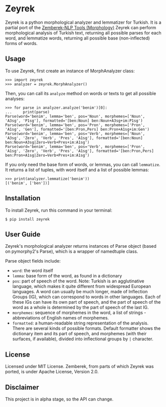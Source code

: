 # Zeyrek

Zeyrek is a python morphological analyzer and lemmatizer for Turkish.
It is a partial port of the [Zemberek-NLP Tools (Morphology)](https://github.com/ahmetaa/zemberek-nlp)
Zeyrek can perform morphological analysis of Turkish text, returning all
possible parses for each word, and lemmatize words, returning all possible
base (non-inflected) forms of words.

## Usage

To use Zeyrek, first create an instance of MorphAnalyzer class:

```shell
>>> import zeyrek
>>> analyzer = zeyrek.MorphAnalyzer()
```

Then, you can call its `analyze` method on words or texts to get all possible analyses:

```shell
>>> for parse in analyzer.analyze('benim')[0]:
...     print(parse)
Parse(word='benim', lemma='ben', pos='Noun', morphemes=['Noun', 'A3sg', 'P1sg'], formatted='[ben:Noun] ben:Noun+A3sg+im:P1sg')
Parse(word='benim', lemma='ben', pos='Pron', morphemes=['Pron', 'A1sg', 'Gen'], formatted='[ben:Pron,Pers] ben:Pron+A1sg+im:Gen')
Parse(word='benim', lemma='ben', pos='Verb', morphemes=['Noun', 'A3sg', 'Zero', 'Verb', 'Pres', 'A1sg'], formatted='[ben:Noun] ben:Noun+A3sg|Zero→Verb+Pres+im:A1sg')
Parse(word='benim', lemma='ben', pos='Verb', morphemes=['Pron', 'A1sg', 'Zero', 'Verb', 'Pres', 'A1sg'], formatted='[ben:Pron,Pers] ben:Pron+A1sg|Zero→Verb+Pres+im:A1sg')
```

If you only need the base form of words, or lemmas, you can call `lemmatize`. It returns a list
of tuples, with word itself and a list of possible lemmas:

```shell
>>> print(analyzer.lemmatize('benim'))
[('benim', ['ben'])]
```

## Installation

To install Zeyrek, run this command in your terminal:

```shell
$ pip install zeyrek
```

## User Guide

Zeyrek's morphological analyzer returns instances of Parse object (based on pymorphy2's Parse),
which is a wrapper of namedtuple class.

Parse object fields include:

- `word`: the word itself
- `lemma`: base form of the word, as found in a dictionary
- `pos`: part of speech of the word. Note: Turkish is an agglutinative language, which makes it
  quite different from widespread European languages. A word can usually be much longer,
  made of Inflection Groups (IG), which can correspond to words in other languages. Each of these
  IGs can have its own part of speech, and the part of speech of the word as a whole is determined
  by the part of speech of the last IG.
- `morphemes`: sequence of morphemes in the word, a list of strings - abbreviations of English names of morphemes.
- `formatted`: a human-readable string representation of the analysis. There are several kinds of
  possible formats. Default formatter shows the dictionary item and its part of speech,
  and morphemes (with their surfaces, if available), divided into inflectional groups by `|` character.

## License

Licensed under MIT License.
Zemberek, from parts of which Zeyrek was ported, is under Apache License, Version 2.0.

## Disclaimer

This project is in alpha stage, so the API can change.
